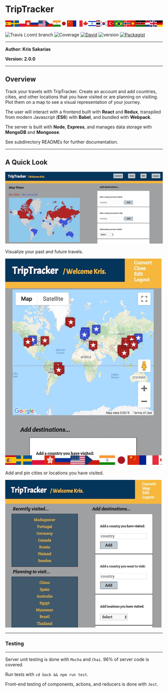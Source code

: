 # TripTracker

<img src="front/src/assets/flag-banner.png">

![Travis (.com) branch](https://img.shields.io/travis/com/kris71990/travelapp/master.svg?style=popout)
![Coverage](https://img.shields.io/badge/coverage-96%25-bright%20green.svg)
[![David](https://img.shields.io/david/expressjs/express.svg)]( https://github.com/kris71990/travelapp)
![version](https://img.shields.io/badge/version-2.0.0-blue.svg)
[![Packagist](https://img.shields.io/packagist/l/doctrine/orm.svg)](https://github.com/kris71990/travelapp)

---

**Author: Kris Sakarias**

**Version: 2.0.0**

---

## Overview

Track your travels with TripTracker. Create an account and add countries, cities, and other locations that you have visited or are planning on visiting. Plot them on a map to see a visual representation of your journey.

The user will interact with a frontend built with **React** and **Redux**, transpiled from modern Javascript (**ES6**) with **Babel**, and bundled with **Webpack**. 

The server is built with **Node**, **Express**, and manages data storage with **MongoDB** and **Mongoose**.

See subdirectory READMEs for further documentation.

---
## A Quick Look

<img src="front/src/assets/trip-tracker3.jpeg" width="700px">

Visualize your past and future travels.

<img src="front/src/assets/trip-tracker2.jpeg" width="500px">

Add and pin cities or locations you have visited.

<img src="front/src/assets/trip-tracker1.jpeg" width="500px">



---
### Testing
---

Server unit testing is done with `Mocha` and `Chai`. 96% of server code is covered.

Run tests with `cd back && npm run test`.

Front-end testing of components, actions, and reducers is done with `Jest`.
